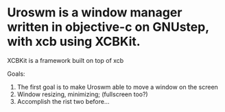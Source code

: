 Uroswm is a window manager written in objective-c on GNUstep, with xcb using XCBKit.
===========

XCBKit is a framework built on top of xcb

Goals:

1) The first goal is to make Uroswm able to move a window on the screen
2) Window resizing, minimizing; (fullscreen too?)
3) Accomplish the rist two before...